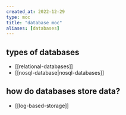 ```yaml
---
created_at: 2022-12-29
type: moc
title: "database moc"
aliases: [databases]
---
```


## types of databases

- [[relational-databases]]
- [[nosql-database|nosql-databases]]

## how do databases store data?

- [[log-based-storage]]

